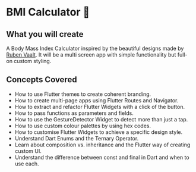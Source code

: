 # BMI Calculator 💪

## What you will create

A Body Mass Index Calculator inspired by the beautiful designs made
by [Ruben Vaalt](https://dribbble.com/shots/4585382-Simple-BMI-Calculator). It will be a multi
screen app with simple functionality but full-on custom styling.

## Concepts Covered

- How to use Flutter themes to create coherent branding.
- How to create multi-page apps using Flutter Routes and Navigator.
- How to extract and refactor Flutter Widgets with a click of the button.
- How to pass functions as parameters and fields.
- How to use the GestureDetector Widget to detect more than just a tap.
- How to use custom colour palettes by using hex codes.
- How to customise Flutter Widgets to achieve a specific design style.
- Understand Dart Enums and the Ternary Operator.
- Learn about composition vs. inheritance and the Flutter way of creating custom UI.
- Understand the difference between const and final in Dart and when to use each.